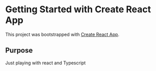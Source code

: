 # Getting Started with Create React App

This project was bootstrapped with [Create React App](https://github.com/facebook/create-react-app).

## Purpose
Just playing with react and Typescript

